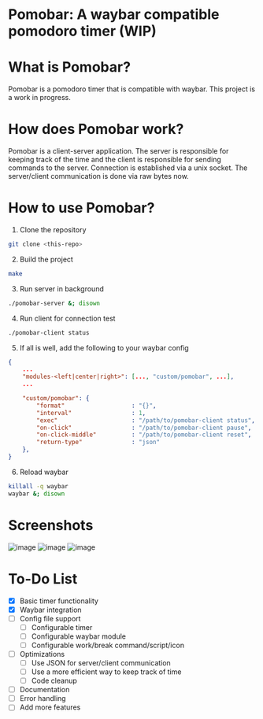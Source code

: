 # Pomobar: A waybar compatible pomodoro timer (WIP)

# What is Pomobar?

Pomobar is a pomodoro timer that is compatible with waybar. This project is a work in progress.

# How does Pomobar work?

Pomobar is a client-server application. The server is responsible for keeping track of the time and the client is responsible for sending commands to the server. Connection is established via a unix socket. The server/client communication is done via raw bytes now.

# How to use Pomobar?

1. Clone the repository

```bash
git clone <this-repo>
```

2. Build the project

```bash
make
```

3. Run server in background

```bash
./pomobar-server &; disown
```

4. Run client for connection test

```bash
./pomobar-client status
```

5. If all is well, add the following to your waybar config

```json
{
    ...
    "modules-<left|center|right>": [..., "custom/pomobar", ...],
    ...

    "custom/pomobar": {
        "format"                   : "{}",
        "interval"                 : 1,
        "exec"                     : "/path/to/pomobar-client status",
        "on-click"                 : "/path/to/pomobar-client pause",
        "on-click-middle"          : "/path/to/pomobar-client reset",
        "return-type"              : "json"
    },
}
```

6. Reload waybar

```bash
killall -q waybar
waybar &; disown
```

# Screenshots

![image](https://github.com/user-attachments/assets/442cbb4f-74ad-4fc5-983e-7e7b0527cc52)
![image](https://github.com/user-attachments/assets/fdbfd9b7-d019-4d95-b799-fa9d9c3ed82f)
![image](https://github.com/user-attachments/assets/e035c758-882f-478a-9caf-d01ed42fc3c1)



# To-Do List

-   [x] Basic timer functionality
-   [x] Waybar integration
-   [ ] Config file support
    -   [ ] Configurable timer
    -   [ ] Configurable waybar module
    -   [ ] Configurable work/break command/script/icon
-   [ ] Optimizations
    -   [ ] Use JSON for server/client communication
    -   [ ] Use a more efficient way to keep track of time
    -   [ ] Code cleanup
-   [ ] Documentation
-   [ ] Error handling
-   [ ] Add more features
